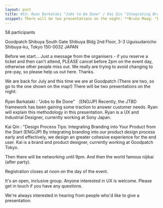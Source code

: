 ```yaml
---
layout: post
title: #53: Ryan Barkataki "Jobs to Be Done" / Kai Qin "Integrating Branding into Your Product"
snippet: There will be two presentations on the night: **Bruno Maag: "Designing the Reith font family for ...
---
```

58 participants

Goodpatch Shibuya South Gate Shibuya Bldg 2nd Floor, 3-3 Uguisudanicho Shibuya-ku, Tokyo 150-0032 JAPAN

Before we start...
Just a message from the organisers - if you reserve a ticket and then can't attend, PLEASE cancel before 2pm on the event day, otherwise other people miss out. We really are trying to avoid changing to pre-pay, so please help us out here. Thanks.

We are back for July and this time we are at Goodpatch (There are two, so go to the one shown on the map!)
There will be two presentations on the night:

Ryan Barkataki : "Jobs to Be Done" （ENG/JP)
Recently, the JTBD framework has been gaining some traction to answer customer needs. Ryan will explain this methodology in this presentation. Ryan is a UX and Industrial Designer, currently working at Sony Japan.

Kai Qin : "Design Process Tips: Integrating Branding into Your Product from the Start (ENG/JP)
By integrating branding into our product design process early and effectively, we design an greater cohesive experience for the end user. Kai is a brand and product designer, currently working at Goodpatch Tokyo.

Then there will be networking until 9pm. And then the world famous nijikai (after party).

Registration closes at noon on the day of the event.

It's an open, inclusive group. Anyone interested in UX is welcome. Please get in touch if you have any questions.

We're always interested in hearing from people who'd like to give a presentation.

